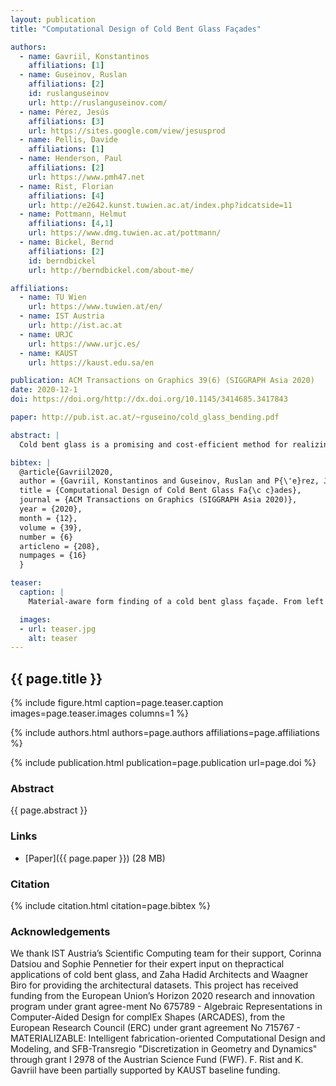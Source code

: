 ```yaml
---
layout: publication
title: "Computational Design of Cold Bent Glass Façades"

authors:
  - name: Gavriil, Konstantinos
    affiliations: [1]
  - name: Guseinov, Ruslan
    affiliations: [2]
    id: ruslanguseinov
    url: http://ruslanguseinov.com/
  - name: Pérez, Jesús
    affiliations: [3]
    url: https://sites.google.com/view/jesusprod
  - name: Pellis, Davide
    affiliations: [1]
  - name: Henderson, Paul
    affiliations: [2]
    url: https://www.pmh47.net
  - name: Rist, Florian
    affiliations: [4]
    url: http://e2642.kunst.tuwien.ac.at/index.php?idcatside=11
  - name: Pottmann, Helmut
    affiliations: [4,1]
    url: https://www.dmg.tuwien.ac.at/pottmann/
  - name: Bickel, Bernd
    affiliations: [2]
    id: berndbickel
    url: http://berndbickel.com/about-me/

affiliations:
  - name: TU Wien
    url: https://www.tuwien.at/en/
  - name: IST Austria
    url: http://ist.ac.at
  - name: URJC
    url: https://www.urjc.es/
  - name: KAUST
    url: https://kaust.edu.sa/en

publication: ACM Transactions on Graphics 39(6) (SIGGRAPH Asia 2020)
date: 2020-12-1
doi: https://doi.org/http://dx.doi.org/10.1145/3414685.3417843

paper: http://pub.ist.ac.at/~rguseino/cold_glass_bending.pdf

abstract: |
  Cold bent glass is a promising and cost-efficient method for realizing doubly curved glass façades. They are produced by attaching planar glass sheets to curved frames and must keep the occurring stress within safe limits. However, it is very challenging to navigate the design space of cold bent glass panels because of the fragility of the material, which impedes the form finding for practically feasible and aesthetically pleasing cold bent glass façades. We propose an interactive, data-driven approach for designing cold bent glass façades that can be seamlessly integrated into a typical architectural design pipeline. Our method allows non-expert users to interactively edit a parametric surface while providing real-time feedback on the deformed shape and maximum stress of cold bent glass panels. The designs are automatically refined to minimize several fairness criteria, while maximal stresses are kept within glass limits. We achieve interactive frame rates by using a differentiable Mixture Density Network trained from more than a million simulations. Given a curved boundary, our regression model is capable of handling multistable configurations and accurately predicting the equilibrium shape of the panel and its corresponding maximal stress. We show that the predictions are highly accurate and validate our results with a physical realization of a cold bent glass surface.

bibtex: |
  @article{Gavriil2020,
  author = {Gavriil, Konstantinos and Guseinov, Ruslan and P{\'e}rez, Jes{\'u}s and Pellis, Davide and Henderson, Paul and Rist, Florian and Pottmann, Helmut and Bickel, Bernd},
  title = {Computational Design of Cold Bent Glass Fa{\c c}ades},
  journal = {ACM Transactions on Graphics (SIGGRAPH Asia 2020)},
  year = {2020},
  month = {12},
  volume = {39},
  number = {6}
  articleno = {208},
  numpages = {16}
  }

teaser:
  caption: |
    Material-aware form finding of a cold bent glass façade. From left to right: initial and revised panel layouts from an interactive design session with immediate feedback on the glass shape and maximum stress (red color indicates panel failure). The surface design is then optimized for stress reduction and smoothness. The final façade realization using cold bent glass features doubly curved areas and smooth reflections.

  images:
  - url: teaser.jpg
    alt: teaser
---
```


## {{ page.title }}

{% include figure.html caption=page.teaser.caption images=page.teaser.images columns=1 %}

{% include authors.html authors=page.authors affiliations=page.affiliations %}

{% include publication.html publication=page.publication url=page.doi %}

### Abstract

{{ page.abstract }}

### Links

* [Paper]({{ page.paper }}) (28 MB)

### Citation

{% include citation.html citation=page.bibtex %}

### Acknowledgements

We thank IST Austria’s Scientific Computing team for their support, Corinna Datsiou and Sophie Pennetier for their expert input on thepractical applications of cold bent glass, and Zaha Hadid Architects and Waagner Biro for providing the architectural datasets. This project has received funding from the European Union’s Horizon 2020 research and innovation program under grant agree-ment No 675789 - Algebraic Representations in Computer-Aided Design for complEx Shapes (ARCADES), from the European Research Council (ERC) under grant agreement No 715767 - MATERIALIZABLE: Intelligent fabrication-oriented Computational Design and Modeling, and SFB-Transregio "Discretization in Geometry and Dynamics" through grant I 2978 of the Austrian Science Fund (FWF). F. Rist and K. Gavriil have been partially supported by KAUST baseline funding.
